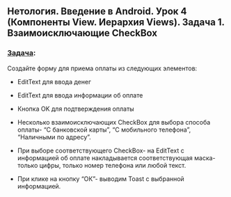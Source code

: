 ## Нетология. Введение в Android. Урок 4 (Компоненты View. Иерархия Views). Задача 1. Взаимоисключающие CheckBox

### [Задача](https://github.com/netology-code/and-homeworks/tree/master/2.1.view_components/2.1.1.):

Создайте форму для приема оплаты из следующих элементов:

- EditText для ввода денег

- EditText для ввода информации об оплате

- Кнопка OK для подтверждения оплаты

- Несколько взаимоисключающих CheckBox для выбора способа оплаты- “С банковской карты”, “С мобильного телефона”, “Наличными по адресу”.

- При выборе соответствующего CheckBox- на EditText с информацией об оплате накладывается соответствующая маска- только цифры, только номер телефона или любой текст.

- При клике на кнопку “ОК”- выводим Toast с выбранной информацией.
